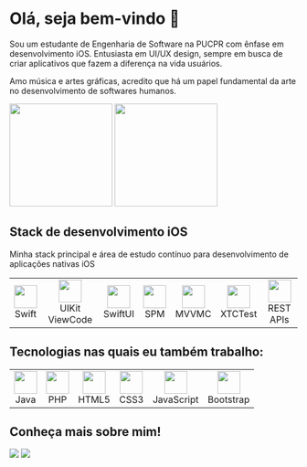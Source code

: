 # Olá, seja bem-vindo 🤟
Sou um estudante de Engenharia de Software na PUCPR com ênfase em desenvolvimento iOS. Entusiasta em UI/UX design, sempre em busca de criar aplicativos que fazem a diferença na vida usuários. 

Amo música e artes gráficas, acredito que há um papel fundamental da arte no desenvolvimento de softwares humanos.

<div>
  <img height="180" src="https://github-readme-stats.vercel.app/api?username=otavioaugustosw&show_icons=true&theme=midnight-purple"/>
  <img height="180" src="https://github-readme-stats.vercel.app/api/top-langs/?username=otavioaugustosw&layout=compact&theme=midnight-purple"/>
</div>

## Stack de desenvolvimento iOS
Minha stack principal e área de estudo contínuo para desenvolvimento de aplicações nativas iOS
<table>
  <tr>
    <td align="center">
      <img height="40" src="https://github.com/user-attachments/assets/8064b8b8-0989-4737-b012-e90cc32c6726"/>
      <br>Swift
    </td>
            <td align="center">
      <img height="40" src="https://github.com/user-attachments/assets/61e0acb7-73ac-437b-a132-534cc6afecc8"/>
      <br>UIKit ViewCode
    </td>
        <td align="center">
      <img height="40" src="https://github.com/user-attachments/assets/d3d3ba91-cc0c-4d93-8e4b-a017783eccbc"/>
      <br>SwiftUI
    </td>
    <td align="center">
      <img height="40" src="https://cdn.jsdelivr.net/gh/devicons/devicon@latest/icons/html5/html5-original.svg"/>
      <br>SPM
    </td>
    <td align="center">
      <img height="40" src="https://github.com/user-attachments/assets/61e0acb7-73ac-437b-a132-534cc6afecc8"/>
      <br>MVVMC
    </td>
    <td align="center">
      <img height="40" src="https://github.com/user-attachments/assets/61e0acb7-73ac-437b-a132-534cc6afecc8"/>
      <br>XTCTest
    </td>
        <td align="center">
      <img height="40" src="https://github.com/user-attachments/assets/61e0acb7-73ac-437b-a132-534cc6afecc8"/>
          <br>REST APIs
    </td>
  </tr>
</table>


## Tecnologias nas quais eu também trabalho:

<table>
  <tr>
    <td align="center">
      <img height="40" src="https://cdn.jsdelivr.net/gh/devicons/devicon@latest/icons/java/java-original.svg"/>
      <br>Java
    </td>
        <td align="center">
      <img height="40" src="https://cdn.jsdelivr.net/gh/devicons/devicon@latest/icons/php/php-original.svg"/>
      <br>PHP
    </td>
    <td align="center">
      <img height="40" src="https://cdn.jsdelivr.net/gh/devicons/devicon@latest/icons/html5/html5-original.svg"/>
      <br>HTML5
    </td>
    <td align="center">
      <img height="40" src="https://cdn.jsdelivr.net/gh/devicons/devicon@latest/icons/css3/css3-original.svg"/>
      <br>CSS3
    </td>
    <td align="center">
      <img height="40" src="https://cdn.jsdelivr.net/gh/devicons/devicon@latest/icons/javascript/javascript-original.svg"/>
      <br>JavaScript
    </td>
        <td align="center">
      <img height="40" src="https://cdn.jsdelivr.net/gh/devicons/devicon@latest/icons/bootstrap/bootstrap-original.svg"/>
      <br>Bootstrap
    </td>
  </tr>
</table>

## Conheça mais sobre mim!
<div> 
    <a href="https://www.otavioaugustosw.com" target="_blank"><img src="https://img.shields.io/badge/Portfolio-255E63?style=for-the-badge&logo=About.me&logoColor=white" target="_blank"></a> 
  <a href="https://www.linkedin.com/in/otavio-augusto-silva/" target="_blank"><img src="https://img.shields.io/badge/-LinkedIn-%230077B5?style=for-the-badge&logo=linkedin&logoColor=white" target="_blank"></a> 
</div>
